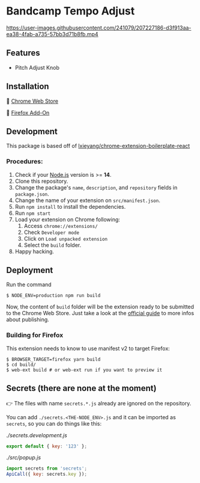 # Bandcamp Tempo Adjust

https://user-images.githubusercontent.com/241079/207227186-d3f913aa-ea38-4fab-a735-57bb3d71b8fb.mp4

## Features

- Pitch Adjust Knob

## Installation

🔗 [Chrome Web Store](https://chrome.google.com/webstore/detail/bandcamp-tempo-slider/iniomjoihcjgakkfaebmcbnhmiobppel)

🔗 [Firefox Add-On](https://addons.mozilla.org/en-US/firefox/addon/bandcamp-tempo-adjust/)

## Development 

This package is based off of [lxieyang/chrome-extension-boilerplate-react](https://github.com/lxieyang/chrome-extension-boilerplate-react)

### Procedures:

1. Check if your [Node.js](https://nodejs.org/) version is >= **14**.
2. Clone this repository.
3. Change the package's `name`, `description`, and `repository` fields in `package.json`.
4. Change the name of your extension on `src/manifest.json`.
5. Run `npm install` to install the dependencies.
6. Run `npm start`
7. Load your extension on Chrome following:
   1. Access `chrome://extensions/`
   2. Check `Developer mode`
   3. Click on `Load unpacked extension`
   4. Select the `build` folder.
8. Happy hacking.

## Deployment

Run the command

```
$ NODE_ENV=production npm run build
```

Now, the content of `build` folder will be the extension ready to be submitted to the Chrome Web Store. Just take a look at the [official guide](https://developer.chrome.com/webstore/publish) to more infos about publishing.

### Building for Firefox

This extension needs to know to use manifest v2 to target Firefox:

```
$ BROWSER_TARGET=firefox yarn build
$ cd build/
$ web-ext build # or web-ext run if you want to preview it
```

## Secrets (there are none at the moment)

:point_right: The files with name `secrets.*.js` already are ignored on the repository.

You can add `./secrets.<THE-NODE_ENV>.js` and it can be imported as `secrets`, so you can do things like this:

_./secrets.development.js_

```js
export default { key: '123' };
```

_./src/popup.js_

```js
import secrets from 'secrets';
ApiCall({ key: secrets.key });
```
